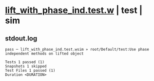 # [lift_with_phase_ind.test.w](../../../../../tests/valid/lift_with_phase_ind.test.w) | test | sim

## stdout.log
```log
pass ─ lift_with_phase_ind.test.wsim » root/Default/test:Use phase independent methods on lifted object

Tests 1 passed (1)
Snapshots 1 skipped
Test Files 1 passed (1)
Duration <DURATION>
```

